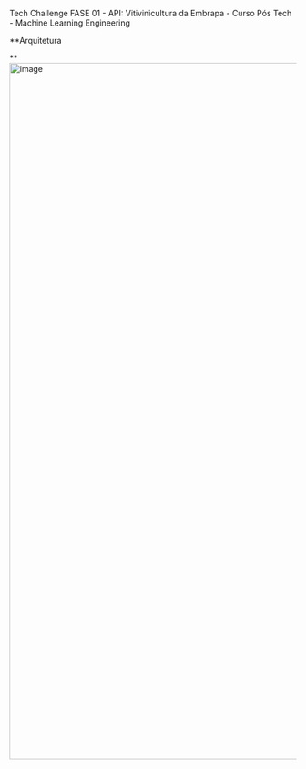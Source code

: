 Tech Challenge FASE 01 - API: Vitivinicultura da Embrapa - Curso Pós Tech - Machine Learning Engineering

**Arquitetura

**<img width="1223" alt="image" src="https://github.com/user-attachments/assets/20db9911-bbfc-4d93-9adb-3914074750b1" />


